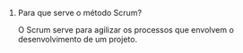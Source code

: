 1) Para que serve o método Scrum?
	
	O Scrum serve para agilizar os processos que envolvem o desenvolvimento de um projeto.
